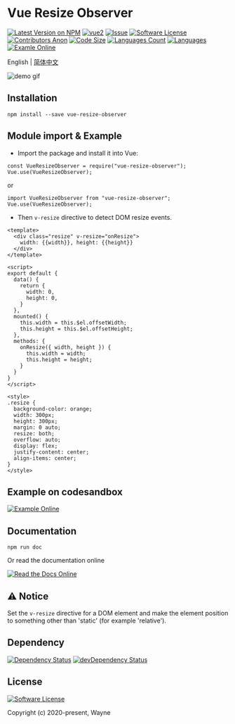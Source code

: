 # Vue Resize Observer

[![Latest Version on NPM](https://img.shields.io/npm/v/vue-resize-observer)](https://npmjs.com/package/vue-resize-observer)
[![vue2](https://img.shields.io/badge/vue-2.x-brightgreen.svg)](https://vuejs.org/)
[![Issue](https://img.shields.io/badge/-help--wanted-brightgreen)](https://github.com/wangweiwei/vue-resize-observer/issues)
[![Software License](https://img.shields.io/npm/l/vue-resize-observer)](https://github.com/wangweiwei/vue-resize-observer/blob/master/LICENSE)
[![Contributors Anon](https://img.shields.io/github/contributors-anon/wangweiwei/vue-resize-observer)](https://github.com/wangweiwei/vue-resize-observer)
[![Code Size](https://img.shields.io/github/languages/code-size/wangweiwei/vue-resize-observer)](https://github.com/wangweiwei/vue-resize-observer)
[![Languages Count](https://img.shields.io/github/languages/count/wangweiwei/vue-resize-observer)](https://github.com/wangweiwei/vue-resize-observer)
[![Languages](https://img.shields.io/github/languages/top/wangweiwei/vue-resize-observer)](https://github.com/wangweiwei/vue-resize-observer)
[![Examle Online](https://img.shields.io/badge/-Example--Online-blue)](https://www.ellow.cn/examples/vue-resize-observer/index.html)

English | [简体中文](https://github.com/wangweiwei/vue-resize-observer/blob/master/README.zh.md)

![demo gif](https://github.com/wangweiwei/vue-resize-observer/raw/master/example/demo.gif)

## Installation

```
npm install --save vue-resize-observer
```

## Module import & Example

* Import the package and install it into Vue:

```
const VueResizeObserver = require("vue-resize-observer");
Vue.use(VueResizeObserver);
```

or

```
import VueResizeObserver from "vue-resize-observer";
Vue.use(VueResizeObserver);
```


* Then `v-resize` directive to detect DOM resize events.
```
<template>
  <div class="resize" v-resize="onResize">
    width: {{width}}, height: {{height}}
  </div>
</template>

<script>
export default {
  data() {
    return {
      width: 0,
      height: 0,
    }
  },
  mounted() {
    this.width = this.$el.offsetWidth;
    this.height = this.$el.offsetHeight;
  },
  methods: {
    onResize({ width, height }) {
      this.width = width;
      this.height = height;
    }
  }
}
</script>

<style>
.resize {
  background-color: orange;
  width: 300px;
  height: 300px;
  margin: 0 auto;
  resize: both;
  overflow: auto;
  display: flex;
  justify-content: center;
  align-items: center;
}
</style>
```

## Example on codesandbox

[![Example Online](https://img.shields.io/badge/-Example--Online-blue?style=for-the-badge&logo=internet-explorer)](https://www.ellow.cn/examples/vue-resize-observer/index.html)

## Documentation

```
npm run doc
```

Or read the documentation online

[![Read the Docs Online](https://img.shields.io/badge/-Read--the--Docs--Online-blue?style=for-the-badge&logo=read-the-docs)](https://www.ellow.cn/docs/vue-resize-observer/index.html)

## ⚠️  Notice

Set the `v-resize` directive for a DOM element and make the element position to something other than 'static' (for example 'relative').

## Dependency 

[![Dependency Status](https://david-dm.org/wangweiwei/vue-resize-observer.svg)](https://david-dm.org/wangweiwei/vue-resize-observer)
[![devDependency Status](https://david-dm.org/wangweiwei/vue-resize-observer/dev-status.svg)](https://david-dm.org/wangweiwei/vue-resize-observer?type=dev)

## License
[![Software License](https://img.shields.io/badge/license-MIT-brightgreen.svg?style=flat-square)](https://github.com/wangweiwei/vue-resize-observer/blob/master/LICENSE)

Copyright (c) 2020-present, Wayne
